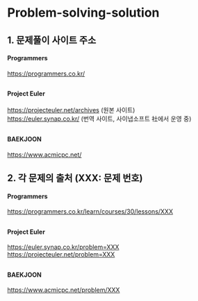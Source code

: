 # Problem-solving-solution
## 1. 문제풀이 사이트 주소
#### Programmers
https://programmers.co.kr/
  ##
#### Project Euler
https://projecteuler.net/archives (원본 사이트)  
https://euler.synap.co.kr/        (번역 사이트, 사이냅소프트 社에서 운영 중) 
  ##
#### BAEKJOON
https://www.acmicpc.net/
  ##
  ##
  ##
## 2. 각 문제의 출처 (XXX: 문제 번호)  
#### Programmers
https://programmers.co.kr/learn/courses/30/lessons/XXX
  ##
#### Project Euler  
https://euler.synap.co.kr/problem=XXX 
https://projecteuler.net/problem=XXX
  ##
#### BAEKJOON  
https://www.acmicpc.net/problem/XXX
